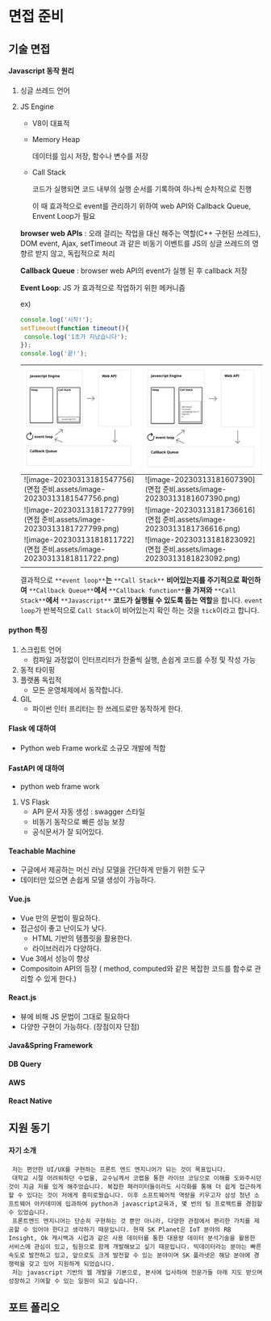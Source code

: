 # 면접 준비

## 기술 면접

#### Javascript 동작 원리

1. 싱글 쓰레드 언어

2. JS Engine

   - V8이 대표적

   - Memory Heap

     데이터를 임시 저장, 함수나 변수를 저장

   - Call Stack

     코드가 실행되면 코드 내부의 실행 순서를 기록하여 하나씩 순차적으로 진행

     이 때 효과적으로 event를 관리하기 위하여 web API와 Callback Queue, Envent Loop가 필요

   **browser web APIs** : 오래 걸리는 작업을 대신 해주는 역할(C++ 구현된 쓰레드), DOM event, Ajax, setTimeout 과 같은 비동기 이벤트를 JS의 싱글 쓰레드의 영향르 받지 않고, 독립적으로 처리

   **Callback Queue** : browser web API의 event가 실행 된 후 callback 저장

   **Event Loop**: JS 가 효과적으로 작업하기 위한 메커니즘

   ex)

   ```js
   console.log('시작!');
   setTimeout(function timeout(){
   	console.log('1초가 지났습니다');
   });
   console.log('끝!');
   ```

   | <img src="면접 준비.assets/image-20230313181325872.png" alt="image-20230313181325872"  /> | <img src="면접 준비.assets/image-20230313181351251.png" alt="image-20230313181351251"  /> |
   | ------------------------------------------------------------ | ------------------------------------------------------------ |
   | ![image-20230313181547756](면접 준비.assets/image-20230313181547756.png) | ![image-20230313181607390](면접 준비.assets/image-20230313181607390.png) |
   | ![image-20230313181727799](면접 준비.assets/image-20230313181727799.png) | ![image-20230313181736616](면접 준비.assets/image-20230313181736616.png) |
   | ![image-20230313181811722](면접 준비.assets/image-20230313181811722.png) | ![image-20230313181823092](면접 준비.assets/image-20230313181823092.png) |
   |                                                              |                                                              |

   결과적으로 `**event loop**`**는** `**Call Stack**` **비어있는지를 주기적으로 확인하여** `**Callback Queue**`**에서** `**Callback function**`**을 가져와** `**Call Stack**`**에서** `**Javascript**` **코드가 실행될 수 있도록 돕는 역할**을 합니다. `event loop`가 반복적으로 `Call Stack`이 비어있는지 확인 하는 것을 `tick`이라고 합니다.

   

   

#### python 특징

1. 스크립트 언어
   - 컴파일 과정없이 인터프리터가 한줄씩 실행, 손쉽게 코드를 수정 및 작성 가능
2. 동적 타이핑
3. 플랫폼 독립적
   - 모든 운영체제에서 동작합니다.
4. GIL
   - 파이썬 인터 프리터는 한 쓰레드로만 동작하게 한다.

#### Flask 에 대하여

- Python web Frame work로 소규모 개발에 적합

#### FastAPI 에 대하여

- python web frame work

1. VS Flask
   - API 문서 자동 생성 : swagger 스타일
   - 비동기 동작으로 빠른 성능 보장
   - 공식문서가 잘 되어있다.

#### Teachable Machine

- 구글에서 제공하는 머신 러닝 모델을 간단하게 만들기 위한 도구
- 데이터만 있으면 손쉽게 모델 생성이 가능하다.

#### Vue.js

- Vue 만의 문법이 필요하다.
- 접근성이 좋고 난이도가 낮다.
  - HTML 기반의 템플릿을 활용한다. 
  - 라이브러리가 다양하다.
- Vue 3에서 성능이 향상
- Compositoin API의 등장 ( method, computed와 같은 복잡한 코드를 함수로 관리할 수 있게 한다.)

#### React.js

- 뷰에 비해 JS 문법이 그대로 필요하다
- 다양한 구현이 가능하다. (장점이자 단점)

#### Java&Spring Framework

#### DB Query

#### AWS

#### React Native



## 지원 동기

#### 자기 소개

```
 저는 편안한 UI/UX를 구현하는 프론트 엔드 엔지니어가 되는 것이 목표입니다.
 대학교 시절 어려워하던 수업을, 교수님께서 코랩을 통한 라이브 코딩으로 이해를 도와주시던 것이 지금 저를 있게 해주었습니다. 복잡한 패러미터들이라도 시각화를 통해 더 쉽게 접근하게 할 수 있다는 것이 저에게 흥미로웠습니다. 이후 소프트웨어적 역량을 키우고자 삼성 청년 소프트웨어 아카데미에 입과하여 python과 javascript교육과, 몇 번의 팀 프로젝트를 경험할 수 있었습니다.
 프론트엔드 엔지니어는 단순히 구현하는 것 뿐만 아니라, 다양한 관점에서 편리한 가치를 제공할 수 있어야 한다고 생각하기 때문입니다. 현재 SK Planet은 IoT 분야의 RB Insight, Ok 캐시백과 시럽과 같은 사용 데이터를 통한 대용량 데이터 분석기술을 활용한 서비스에 관심이 있고, 팀원으로 함께 개발해보고 싶기 때문입니다. 빅데이터라는 분야는 빠른 속도로 발전하고 있고, 앞으로도 크게 발전할 수 있는 분야이며 SK 플라넷은 해당 분야에 경쟁력을 갖고 있어 지원하게 되었습니다.
 저는 javascript 기반의 웹 개발을 기본으로, 본사에 입사하여 전문가들 아래 지도 받으며 성장하고 기여할 수 있는 일원이 되고 싶습니다.
```









## 포트 폴리오